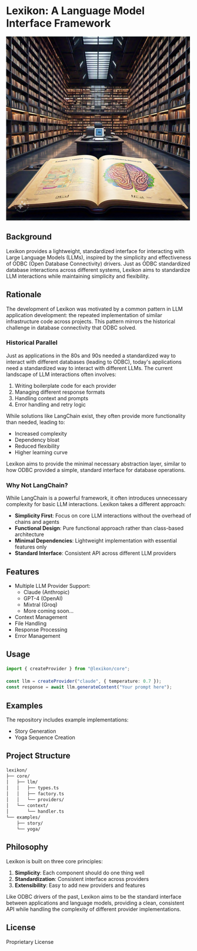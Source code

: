 # Lexikon: A Language Model Interface Framework

<img src="/assets/logo.jpeg" width="500" alt="Lexikon Logo">

## Background

Lexikon provides a lightweight, standardized interface for interacting with Large Language Models (LLMs), inspired by the simplicity and effectiveness of ODBC (Open Database Connectivity) drivers. Just as ODBC standardized database interactions across different systems, Lexikon aims to standardize LLM interactions while maintaining simplicity and flexibility.

## Rationale

The development of Lexikon was motivated by a common pattern in LLM application development: the repeated implementation of similar infrastructure code across projects. This pattern mirrors the historical challenge in database connectivity that ODBC solved.

### Historical Parallel

Just as applications in the 80s and 90s needed a standardized way to interact with different databases (leading to ODBC), today's applications need a standardized way to interact with different LLMs. The current landscape of LLM interactions often involves:

1. Writing boilerplate code for each provider
2. Managing different response formats
3. Handling context and prompts
4. Error handling and retry logic

While solutions like LangChain exist, they often provide more functionality than needed, leading to:

- Increased complexity
- Dependency bloat
- Reduced flexibility
- Higher learning curve

Lexikon aims to provide the minimal necessary abstraction layer, similar to how ODBC provided a simple, standard interface for database operations.

### Why Not LangChain?

While LangChain is a powerful framework, it often introduces unnecessary complexity for basic LLM interactions. Lexikon takes a different approach:

- **Simplicity First**: Focus on core LLM interactions without the overhead of chains and agents
- **Functional Design**: Pure functional approach rather than class-based architecture
- **Minimal Dependencies**: Lightweight implementation with essential features only
- **Standard Interface**: Consistent API across different LLM providers

## Features

- Multiple LLM Provider Support:
  - Claude (Anthropic)
  - GPT-4 (OpenAI)
  - Mixtral (Groq)
  - More coming soon...
- Context Management
- File Handling
- Response Processing
- Error Management

## Usage

```typescript
import { createProvider } from "@lexikon/core";

const llm = createProvider("claude", { temperature: 0.7 });
const response = await llm.generateContent("Your prompt here");
```

## Examples

The repository includes example implementations:

- Story Generation
- Yoga Sequence Creation

## Project Structure

```ascii
lexikon/
├── core/
│   ├── llm/
│   │   ├── types.ts
│   │   ├── factory.ts
│   │   └── providers/
│   └── context/
│       └── handler.ts
└── examples/
    ├── story/
    └── yoga/
```

## Philosophy

Lexikon is built on three core principles:

1. **Simplicity**: Each component should do one thing well
2. **Standardization**: Consistent interface across providers
3. **Extensibility**: Easy to add new providers and features

Like ODBC drivers of the past, Lexikon aims to be the standard interface between applications and language models, providing a clean, consistent API while handling the complexity of different provider implementations.

## License

Proprietary License
